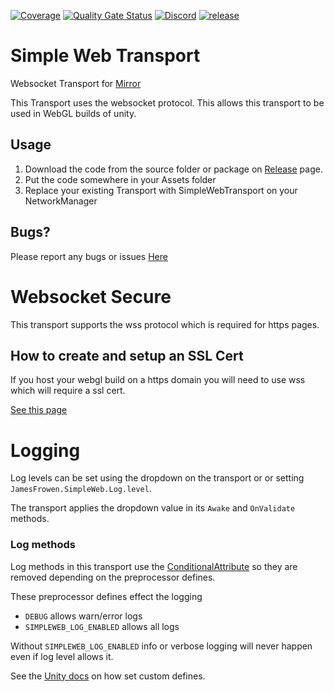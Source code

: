 [![Coverage](https://sonarcloud.io/api/project_badges/measure?project=MirrorNetworking_SimpleWebTransport&metric=coverage)](https://sonarcloud.io/dashboard?id=MirrorNetworking_SimpleWebTransport) 
[![Quality Gate Status](https://sonarcloud.io/api/project_badges/measure?project=MirrorNetworking_SimpleWebTransport&metric=alert_status)](https://sonarcloud.io/dashboard?id=MirrorNetworking_SimpleWebTransport)
[![Discord](https://img.shields.io/discord/343440455738064897.svg)](https://discordapp.com/invite/N9QVxbM)
[![release](https://img.shields.io/github/release/MirrorNetworking/SimpleWebTransport.svg)](https://github.com/MirrorNetworking/SimpleWebTransport/releases/latest)

# Simple Web Transport

Websocket Transport for [Mirror](https://github.com/vis2k/Mirror)

This Transport uses the websocket protocol. This allows this transport to be used in WebGL builds of unity.

## Usage

1) Download the code from the source folder or package on [Release](https://github.com/MirrorNetworking/SimpleWebTransport/releases) page.
2) Put the code somewhere in your Assets folder
3) Replace your existing Transport with SimpleWebTransport on your NetworkManager


## Bugs?

Please report any bugs or issues [Here](https://github.com/MirrorNetworking/SimpleWebTransport/issues)


# Websocket Secure

This transport supports the wss protocol which is required for https pages.

## How to create and setup an SSL Cert

If you host your webgl build on a https domain you will need to use wss which will require a ssl cert.

[See this page](./HowToCreateSSLCert.md)


# Logging

Log levels can be set using the dropdown on the transport or or setting `JamesFrowen.SimpleWeb.Log.level`. 

The transport applies the dropdown value in its `Awake` and `OnValidate` methods.

### Log methods

Log methods in this transport use the [ConditionalAttribute](https://docs.microsoft.com/en-us/dotnet/api/system.diagnostics.conditionalattribute?view=netstandard-2.0) so they are removed depending on the preprocessor defines.

These preprocessor defines effect the logging
- `DEBUG` allows warn/error logs 
- `SIMPLEWEB_LOG_ENABLED` allows all logs

Without `SIMPLEWEB_LOG_ENABLED` info or verbose logging will never happen even if log level allows it.

See the [Unity docs](https://docs.unity3d.com/Manual/PlatformDependentCompilation.html) on how set custom defines.
